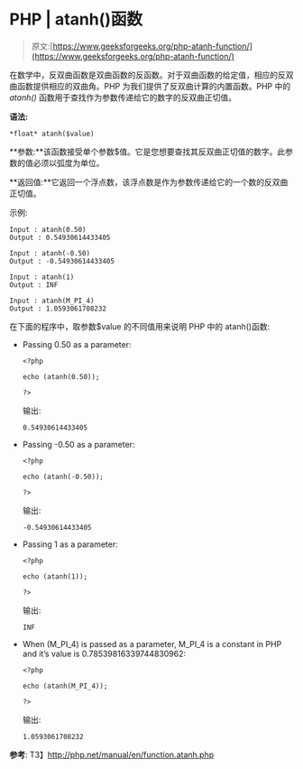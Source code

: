 # PHP | atanh()函数

> 原文:[https://www.geeksforgeeks.org/php-atanh-function/](https://www.geeksforgeeks.org/php-atanh-function/)

在数学中，反双曲函数是双曲函数的反函数。对于双曲函数的给定值，相应的反双曲函数提供相应的双曲角。PHP 为我们提供了反双曲计算的内置函数。PHP 中的 *atanh()* 函数用于查找作为参数传递给它的数字的反双曲正切值。

**语法:**

```
*float* atanh($value)
```

**参数:**该函数接受单个参数$值。它是您想要查找其反双曲正切值的数字。此参数的值必须以弧度为单位。

**返回值:**它返回一个浮点数，该浮点数是作为参数传递给它的一个数的反双曲正切值。

示例:

```
Input : atanh(0.50)  
Output : 0.54930614433405

Input : atanh(-0.50) 
Output : -0.54930614433405

Input : atanh(1)
Output : INF

Input : atanh(M_PI_4) 
Output : 1.0593061708232

```

在下面的程序中，取参数$value 的不同值用来说明 PHP 中的 atanh()函数:

*   Passing 0.50 as a parameter:

    ```
    <?php

    echo (atanh(0.50));

    ?>      
    ```

    输出:

    ```
    0.54930614433405
    ```

*   Passing -0.50 as a parameter:

    ```
    <?php

    echo (atanh(-0.50));

    ?>      
    ```

    输出:

    ```
    -0.54930614433405
    ```

*   Passing 1 as a parameter:

    ```
    <?php

    echo (atanh(1));

    ?>      
    ```

    输出:

    ```
    INF
    ```

*   When (M_PI_4) is passed as a parameter, M_PI_4 is a constant in PHP and it’s value is 0.78539816339744830962:

    ```
    <?php

    echo (atanh(M_PI_4));

    ?>      
    ```

    输出:

    ```
    1.0593061708232
    ```

**参考**:
T3】http://php.net/manual/en/function.atanh.php